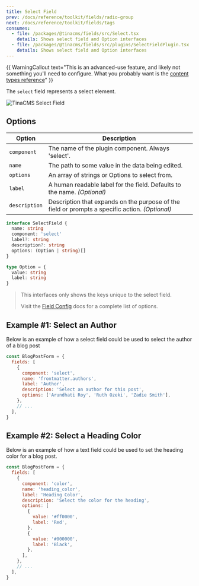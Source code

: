 ```yaml
---
title: Select Field
prev: /docs/reference/toolkit/fields/radio-group
next: /docs/reference/toolkit/fields/tags
consumes:
  - file: /packages/@tinacms/fields/src/Select.tsx
    details: Shows select field and Option interfaces
  - file: /packages/@tinacms/fields/src/plugins/SelectFieldPlugin.tsx
    details: Shows select field and Option interfaces
---
```


{{ WarningCallout text="This is an advanced-use feature, and likely not something you'll need to configure. What you probably want is the [content types reference](/docs/reference/types/)" }}

The `select` field represents a select element.

![TinaCMS Select Field](/img/fields/select-field.png)

## Options

| Option        | Description                                                                                     |
| ------------- | ----------------------------------------------------------------------------------------------- |
| `component`   | The name of the plugin component. Always 'select'.                                              |
| `name`        | The path to some value in the data being edited.                                                |
| `options`     | An array of strings or Options to select from.                                                  |
| `label`       | A human readable label for the field. Defaults to the name. _(Optional)_                        |
| `description` | Description that expands on the purpose of the field or prompts a specific action. _(Optional)_ |

```typescript
interface SelectField {
  name: string
  component: 'select'
  label?: string
  description?: string
  options: (Option | string)[]
}

type Option = {
  value: string
  label: string
}
```

> This interfaces only shows the keys unique to the select field.
>
> Visit the [Field Config](/docs/reference/toolkit/fields) docs for a complete list of options.

## Example #1: Select an Author

Below is an example of how a select field could be used to select the author of a blog post

```javascript
const BlogPostForm = {
  fields: [
    {
      component: 'select',
      name: 'frontmatter.authors',
      label: 'Author',
      description: 'Select an author for this post',
      options: ['Arundhati Roy', 'Ruth Ozeki', 'Zadie Smith'],
    },
    // ...
  ],
}
```

## Example #2: Select a Heading Color

Below is an example of how a text field could be used to set the heading color for a blog post.

```javascript
const BlogPostForm = {
  fields: [
    {
      component: 'color',
      name: 'heading_color',
      label: 'Heading Color',
      description: 'Select the color for the heading',
      options: [
        {
          value: '#ff0000',
          label: 'Red',
        },
        {
          value: '#000000',
          label: 'Black',
        },
      ],
    },
    // ...
  ],
}
```
